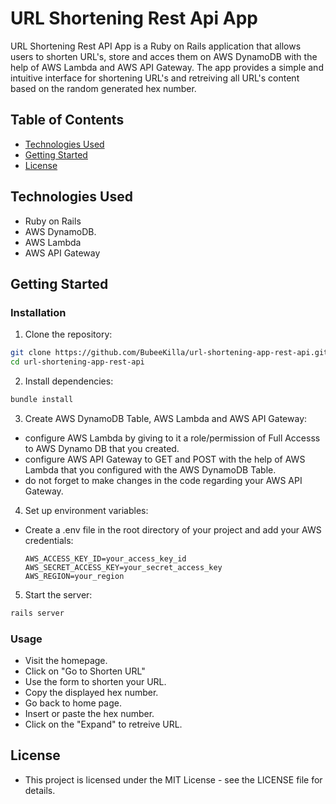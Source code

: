 # URL Shortening Rest Api App

URL Shortening Rest API App is a Ruby on Rails application that allows users to shorten URL's, store and acces them on AWS DynamoDB with the help of AWS Lambda and AWS API Gateway. The app provides a simple and intuitive interface for shortening URL's and retreiving all URL's content based on the random generated hex number.

## Table of Contents
- [Technologies Used](#technologies-used)
- [Getting Started](#getting-started)
- [License](#license)

## Technologies Used

- Ruby on Rails
- AWS DynamoDB.
- AWS Lambda
- AWS API Gateway

## Getting Started

### Installation
1. Clone the repository:
  ```bash
  git clone https://github.com/BubeeKilla/url-shortening-app-rest-api.git
  cd url-shortening-app-rest-api
  ```
2. Install dependencies:
  ```bash
  bundle install
  ```
3. Create AWS DynamoDB Table, AWS Lambda and AWS API Gateway:

  - configure AWS Lambda by giving to it a role/permission of Full Accesss to AWS Dynamo DB that you created.
  - configure AWS API Gateway to GET and POST with the help of AWS Lambda that you configured with the AWS DynamoDB Table.
  - do not forget to make changes in the code regarding your AWS API Gateway.

4. Set up environment variables:
   
- Create a .env file in the root directory of your project and add your AWS credentials:
  ```.env
  AWS_ACCESS_KEY_ID=your_access_key_id
  AWS_SECRET_ACCESS_KEY=your_secret_access_key
  AWS_REGION=your_region
  ```
5. Start the server:
  ```bash
  rails server
  ```

### Usage

- Visit the homepage.
- Click on "Go to Shorten URL"
- Use the form to shorten your URL.
- Copy the displayed hex number.
- Go back to home page.
- Insert or paste the hex number.
- Click on the "Expand" to retreive URL.

## License

- This project is licensed under the MIT License - see the LICENSE file for details.
